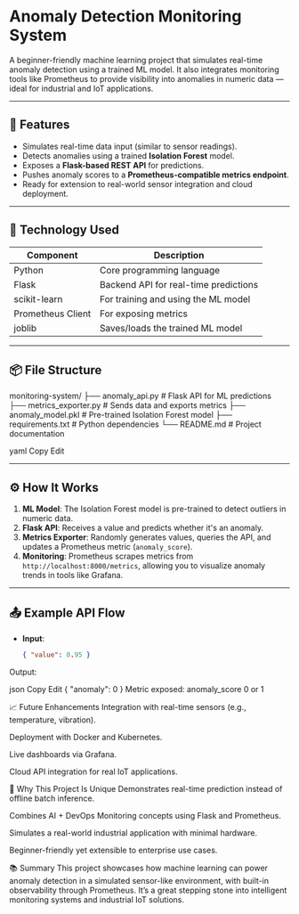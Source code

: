 # Anomaly Detection Monitoring System

A beginner-friendly machine learning project that simulates real-time anomaly detection using a trained ML model. It also integrates monitoring tools like Prometheus to provide visibility into anomalies in numeric data — ideal for industrial and IoT applications.

---

## 🧩 Features

- Simulates real-time data input (similar to sensor readings).
- Detects anomalies using a trained **Isolation Forest** model.
- Exposes a **Flask-based REST API** for predictions.
- Pushes anomaly scores to a **Prometheus-compatible metrics endpoint**.
- Ready for extension to real-world sensor integration and cloud deployment.

---

## 🧠 Technology Used

| Component          | Description                               |
|-------------------|-------------------------------------------|
| Python            | Core programming language                 |
| Flask             | Backend API for real-time predictions     |
| scikit-learn      | For training and using the ML model       |
| Prometheus Client | For exposing metrics                      |
| joblib            | Saves/loads the trained ML model          |

---

## 📦 File Structure

monitoring-system/
├── anomaly_api.py # Flask API for ML predictions
├── metrics_exporter.py # Sends data and exports metrics
├── anomaly_model.pkl # Pre-trained Isolation Forest model
├── requirements.txt # Python dependencies
└── README.md # Project documentation

yaml
Copy
Edit

---

## ⚙️ How It Works

1. **ML Model**: The Isolation Forest model is pre-trained to detect outliers in numeric data.
2. **Flask API**: Receives a value and predicts whether it's an anomaly.
3. **Metrics Exporter**: Randomly generates values, queries the API, and updates a Prometheus metric (`anomaly_score`).
4. **Monitoring**: Prometheus scrapes metrics from `http://localhost:8000/metrics`, allowing you to visualize anomaly trends in tools like Grafana.

---

## 📤 Example API Flow

- **Input**:
  ```json
  { "value": 0.95 }
Output:

json
Copy
Edit
{ "anomaly": 0 }
Metric exposed: anomaly_score 0 or 1

📈 Future Enhancements
Integration with real-time sensors (e.g., temperature, vibration).

Deployment with Docker and Kubernetes.

Live dashboards via Grafana.

Cloud API integration for real IoT applications.

🧠 Why This Project Is Unique
Demonstrates real-time prediction instead of offline batch inference.

Combines AI + DevOps Monitoring concepts using Flask and Prometheus.

Simulates a real-world industrial application with minimal hardware.

Beginner-friendly yet extensible to enterprise use cases.

📚 Summary
This project showcases how machine learning can power anomaly detection in a simulated sensor-like environment, with built-in observability through Prometheus. It’s a great stepping stone into intelligent monitoring systems and industrial IoT solutions.
